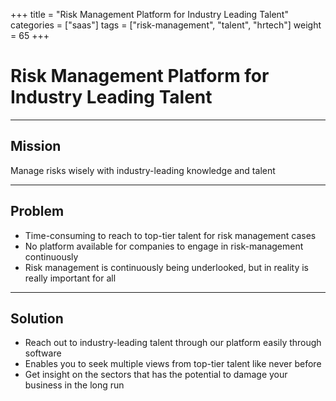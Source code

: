 +++
title = "Risk Management Platform for Industry Leading Talent"
categories = ["saas"]
tags = ["risk-management", "talent", "hrtech"]
weight = 65
+++

# Risk Management Platform for Industry Leading Talent

---

## Mission

Manage risks wisely with industry-leading knowledge and talent

---

## Problem

- Time-consuming to reach to top-tier talent for risk management cases
- No platform available for companies to engage in risk-management continuously
- Risk management is continuously being underlooked, but in reality is really important for all

---

## Solution

- Reach out to industry-leading talent through our platform easily through software
- Enables you to seek multiple views from top-tier talent like never before
- Get insight on the sectors that has the potential to damage your business in the long run
